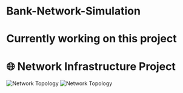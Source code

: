 # Bank-Network-Simulation
# Currently working on this project
# 🌐 Network Infrastructure Project  
![Network Topology](BankProject.1.png) 
![Network Topology](./Bank-Project.png) 

